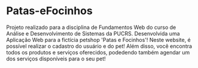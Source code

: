 # Patas-eFocinhos
Projeto realizado para a disciplina de Fundamentos Web do curso de Análise e Desenvolvimento de Sistemas da PUCRS. Desenvolvida uma Aplicação Web para a fictícia petshop 'Patas e Focinhos'! 
Neste website, é possível realizar o cadastro do usuário e do pet! Além disso, você encontra todos os produtos e serviços oferecidos, podedendo também agendar um dos serviços disponíveis para o seu pet!

